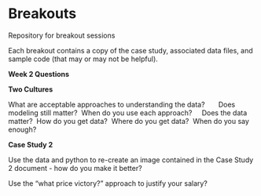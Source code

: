 # Breakouts
Repository for breakout sessions

Each breakout contains a copy of the case study, associated data files, and sample code (that may or may not be helpful).

<b>Week 2 Questions</b>

<b>Two Cultures</b> 

What are acceptable approaches to understanding the data?   
  
Does modeling still matter?  When do you use each approach? 
  
Does the data matter?  How do you get data?  Where do you get data?  When do you say enough? 


<b>Case Study 2</b>

Use the data and python to re-create an image contained in the Case Study 2 document - how do you make it better? 

Use the “what price victory?” approach to justify your salary?
